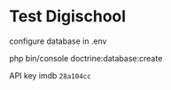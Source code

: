 Test Digischool
============

configure database in .env

php bin/console doctrine:database:create

API key imdb `28a104cc`